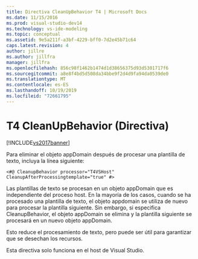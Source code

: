 ```yaml
---
title: Directiva CleanUpBehavior T4 | Microsoft Docs
ms.date: 11/15/2016
ms.prod: visual-studio-dev14
ms.technology: vs-ide-modeling
ms.topic: conceptual
ms.assetid: 9e5a211f-a3bf-4229-bff0-7d2e45b71c64
caps.latest.revision: 4
author: jillre
ms.author: jillfra
manager: jillfra
ms.openlocfilehash: 856c98f1462b1474d1d38656375d93d5301717f6
ms.sourcegitcommit: a8e8f4bd5d508da34bbe9f2d4d9fa94da0539de0
ms.translationtype: MT
ms.contentlocale: es-ES
ms.lasthandoff: 10/19/2019
ms.locfileid: "72661795"
---
```

# <a name="t4-cleanupbehavior-directive"></a>T4 CleanUpBehavior (Directiva)
[!INCLUDE[vs2017banner](../includes/vs2017banner.md)]

Para eliminar el objeto appDomain después de procesar una plantilla de texto, incluya la línea siguiente:

```
<#@ CleanupBehavior processor="T4VSHost" CleanupAfterProcessingtemplate="true" #>
```

 Las plantillas de texto se procesan en un objeto appDomain que es independiente del proceso host. En la mayoría de los casos, cuando se ha procesado una plantilla de texto, el objeto appdomain se utiliza de nuevo para procesar la plantilla siguiente. Sin embargo, si especifica CleanupBehavior, el objeto appDomain se elimina y la plantilla siguiente se procesará en un nuevo objeto appDomain.

 Esto reduce el procesamiento de texto, pero puede ser útil para garantizar que se desechan los recursos.

 Esta directiva solo funciona en el host de Visual Studio.
